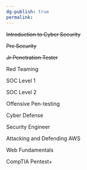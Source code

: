 ```yaml
---
dg-publish: true
permalink:
---
```







~~Introduction to Cyber Security~~

~~Pre Security~~

~~Jr Penetration Tester~~

Red Teaming

SOC Level 1

SOC Level 2

Offensive Pen-testing

Cyber Defense

Security Engineer

Attacking and Defending AWS

Web Fundamentals

CompTIA Pentest+